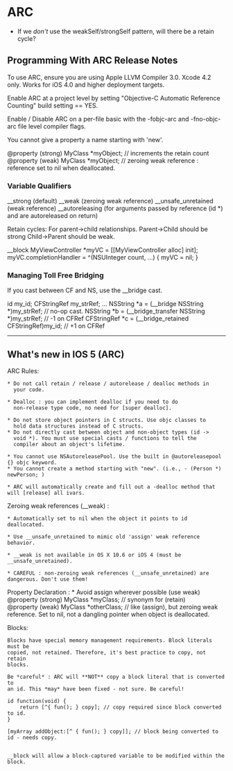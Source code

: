 # ARC #

* If we *don't* use the weakSelf/strongSelf pattern, will there be a retain cycle?

## Programming With ARC Release Notes ##

To use ARC, ensure you are using Apple LLVM Compiler 3.0. Xcode 4.2 only. Works
for iOS 4.0 and higher deployment targets.

Enable ARC at a project level by setting "Objective-C Automatic Reference Counting" build setting == YES.

Enable / Disable ARC on a per-file basic with the -fobjc-arc and -fno-objc-arc
file level compiler flags.

You cannot give a property a name starting with 'new'.

@property (strong) MyClass *myObject;   // increments the retain count
@property (weak) MyClass *myObject;     // zeroing weak reference : reference set to nil when deallocated.
  

### Variable Qualifiers ###

__strong (default)
__weak (zeroing weak reference)
__unsafe_unretained (weak reference)
__autoreleasing (for arguments passed by reference (id *) and are autoreleased on return)

Retain cycles:
    For parent->child relationships. Parent->Child should be strong Child->Parent should be weak.

__block MyViewController *myVC = [[MyViewController alloc] init];
myVC.completionHandler = ^(NSUInteger count, ...) {
  myVC = nil;
}


### Managing Toll Free Bridging ###

If you cast between CF and NS, use the __bridge cast.

id my_id;
CFStringRef my_strRef;
...
NSString *a = (__bridge NSString *)my_strRef; // no-op cast.
NSString *b = (__bridge_transfer NSString *)my_strRef;   // -1 on CFRef
CFStringRef *c = (__bridge_retained CFStringRef)my_id;   // +1 on CFRef




* * * * *

## What's new in IOS 5 (ARC) ##

ARC Rules:
    
    * Do not call retain / release / autorelease / dealloc methods in
      your code.
	  
    * Dealloc : you can implement dealloc if you need to do
      non-release type code, no need for [super dealloc].
	  
    * Do not store object pointers in C structs. Use objc classes to
      hold data structures instead of C structs.
    * Do not directly cast between object and non-object types (id ->
      void *). You must use special casts / functions to tell the
      compiler about an object's lifetime.
	  
    * You cannot use NSAutoreleasePool. Use the built in @autoreleasepool {} objc keyword.
    * You cannot create a method starting with "new". (i.e., - (Person *) newPerson; )
    
    * ARC will automatically create and fill out a -dealloc method that will [release] all ivars.

	
Zeroing weak references (__weak) :

	* Automatically set to nil when the object it points to id deallocated.
	
    * Use __unsafe_unretained to mimic old 'assign' weak reference behavior.
	
    * __weak is not available in OS X 10.6 or iOS 4 (must be __unsafe_unretained).
	
    * CAREFUL : non-zeroing weak references (__unsafe_unretained) are dangerous. Don't use them!





Property Declaration : 
    * Avoid assign wherever possible (use weak)
    @property (strong) MyClass *myClass;  // synonym for (retain)    
    @property (weak) MyClass *otherClass; // like (assign), but zeroing weak reference. 
        Set to nil, not a dangling pointer when object is deallocated.

Blocks:
    
    Blocks have special memory management requirements. Block literals must be
    copied, not retained. Therefore, it's best practice to copy, not retain
    blocks.

    Be *careful* : ARC will **NOT** copy a block literal that is converted to
    an id. This *may* have been fixed - not sure. Be careful!

	id function(void) {
		return [^{ fun(); } copy]; // copy required since block converted to id.
	}
	
	[myArray addObject:[^ { fun(); } copy]]; // block being converted to id - needs copy.
	
	
    __block will allow a block-captured variable to be modified within the block.

